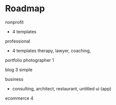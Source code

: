 # Roadmap

nonprofit

- 4 templates

professional

- 4 templates
  therapy, lawyer, coaching,

portfolio
photographer 1

blog
3 simple

business

- consulting, architect, restaurant, untitled ui (app)

ecommerce
4
